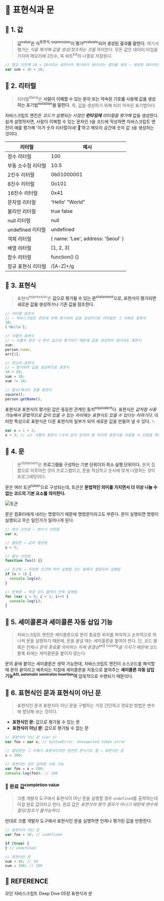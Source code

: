 # 🚀 표현식과 문

## 🔎 1. 값

> **값<sup>value</sup>은 식<sup>표현식, expression</sup>이 평가<sup>evaluate</sup>되어 생성된 결과를 말한다.** 여기서 평가는 _식을 해석해 값을 생성/참조하는 것을_ 의미한다. 모든 값은 데이터 타입을 가지며 메모리에 2진수, 즉 비트<sup>bit</sup>의 나열로 저장된다.

```javascript
// 할당 이전에 10 + 20이라는 표현식이 평가되어 30이라는 결과를 생성 → 생성된 30이라는 숫자 값을 변수에 할당
var sum = 10 + 20;
```

## 🔎 2. 리터럴

> 리터럴<sup>literal</sup>은 **사람이 이해할 수 있는 문자 또는 약속된 기호를 사용해 값을 생성하는 표기법<sup>notation</sup>을 말한다.** 즉, 값을 생성하기 위해 미리 약속된 표기법이다.

자바스크립트 엔진은 _코드가 실행되는 시점인 **런타임에** 리터럴을 평가해_ 값을 생성한다. 쉽게 설명하자면, 사람이 이해할 수 있는 문자인 `3`을 코드에 작성하면 자바스크립트 엔진이 얘를 평가해 '이거 숫자 리터럴이네! 👀'하고 메모리 공간에 숫자 값 `3`을 생성하는 것이다.

| 리터럴             | 예시                              |
| ------------------ | --------------------------------- |
| 정수 리터럴        | 100                               |
| 부동 소수점 리터럴 | 10.5                              |
| 2진수 리터럴       | 0b01000001                        |
| 8진수 리터럴       | 0o101                             |
| 16진수 리터럴      | 0x41                              |
| 문자열 리터럴      | 'Hello' "World"                   |
| 불리언 리터럴      | true false                        |
| null 리터럴        | null                              |
| undefined 리터럴   | undefined                         |
| 객체 리터럴        | { name: 'Lee', address: 'Seoul' } |
| 배열 리터럴        | [1, 2, 3]                         |
| 함수 리터럴        | function() {}                     |
| 정규 표현식 리터럴 | /[A-Z]+/g                         |

## 🔎 3. 표현식

> 표현식<sup>expression</sup>은 **값으로 평가될 수 있는 문<sup>statement</sup>으로, 표현식이 평가되면 새로운 값을 생성하거나 기존 값을 참조한다.**

```javascript
// 리터럴 표현식
// → 자바스크립트 엔진에 의해 평가되어 값을 생성하므로 리터럴은 그 자체로 표현식
10;
('Hello');

// 식별자 표현식
// → 식별자 참조 시 변수 값으로 평가되기 때문에 값을 생성하지 않더라도 표현식
sum;
person.name;
arr[1];

// 연산자 표현식
// → 평가되어 값을 생성하므로 표현식
10 + 20;
sum = 10;
sum != 10;

// 함수/메서드 호출 표현식
square();
person.getName();
```

표현식과 표현식이 평가된 값은 동등한 관계인 동치<sup>equivalent</sup>다. 표현식은 _값처럼 사용 가능해서 문법적으로 값이 있을 수 있는 자리에는 표현식도 있을 수 있다는 이야기다._ 이러한 특성으로 표현식은 다른 표현식의 일부가 되어 새로운 값을 만들어 낼 수 있다. ✨

```javascript
var x = 1 + 2;
x + 3; // x는 식별자 표현식 (숫자 값이 있어야 할 자리에 표현식을 사용할 수 있음을 확인 가능)
```

## 🔎 4. 문

> 문<sup>statement</sup>은 **프로그램을 구성하는 기본 단위이자 최소 실행 단위이다.** 문의 집합으로 이루어진 것이 프로그램이고, 문을 작성하고 순서에 맞게 나열하는 것이 프로그래밍이다.

문은 여러 토큰<sup>token</sup>으로 구성되는데, 토큰은 **문법적인 의미를 가지면서 더 이상 나눌 수 없는 코드의 기본 요소를 의미한다.**

![토큰](https://velog.velcdn.com/images/kozel/post/7a45d92d-ecf6-45a6-b90c-cfb6835d3c5a/image.jpeg)

문은 컴퓨터에게 내리는 명령이기 때문에 명령문이라고도 부른다. 문이 실행되면 명령이 실행되고 무슨 일인가가 일어나게 된다.

```javascript
// 변수 선언문 → 변수가 선언됨
var x;

// 할당문 → 값이 할당됨
x = 5;

// 함수 선언문
function foo() {}

// 조건문 → 지정한 조건에 따라 실행할 코드 블록이 결정되어 실행됨
if (x > 1) {
  console.log(x);
}

// 반복문 → 특정 코드 블럭이 반복 실행됨
for (var i = 0; i < 2; i++) {
  console.log(i);
}
```

## 🔎 5. 세미콜론과 세미콜론 자동 삽입 기능

> 자바스크립트 엔진은 세미콜론으로 문이 종료한 위치를 파악하고 순차적으로 하나씩 문을 실행하기 때문에, 문을 끝낼 때는 세미콜론을 붙여야 한다. 단, 코드 블록은 언제나 _문의 종료를 의미하는 자체 종결성<sup>self closing</sup>을 가지기 때문에_ 코드 블록 뒤에는 세미콜론을 붙이지 않는다.

문의 끝에 붙이는 세미콜론은 생략 가능한데, 자바스크립트 엔진이 소스코드를 해석할 때 문의 끝이라고 예측되는 지점에 세미콜론을 자동으로 붙여주는 **세미콜론 자동 삽입 기능<sup>ASI, automatic semicolon insertion</sup>이** 암묵적으로 수행되기 때문이다.

## 🔎 6. 표현식인 문과 표현식이 아닌 문

> 표현식인 문과 표현식이 아닌 문을 구별하는 가장 간단하고 명료한 방법은 변수에 할당해 보는 것이다.

- **표현식인 문:** 값으로 평가될 수 있는 문
- **표현식이 아닌 문:** 값으로 평가될 수 없는 문

```javascript
// 표현식이 아닌 문 (var x)
var foo = var x; // SyntaxError: Unexpected token error

// 할당문은 그 자체가 표현식이지만 완전한 문이기도 함 → 표현식인 문
x = 100;

// 표현식인 문은 값처럼 사용 가능
var foo = x = 100;
console.log(foo); // 100
```

### 💭 완료 값<sup>completion value</sup>

> 크롬 개발자 도구에서 표현식이 아닌 문을 실행할 경우 `undefined`를 출력하는데 이걸 완료 값이라고 한다. 완료 값은 _표현식의 평가 결과가 아니기 때문에 변수에 할당/참조가 불가능하다._

반대로 크롬 개발자 도구에서 표현식인 문을 실행하면 언제나 평가된 값을 반환한다.

```javascript
// 표현식이 아닌 문
var foo = 10; // undefined

if (true) {
} // undefined

// 표현식인 문
num + 40; // 50
num = 100; // 100
```

## 👀 REFERENCE

모던 자바스크립트 Deep Dive 05장 표현식과 문
